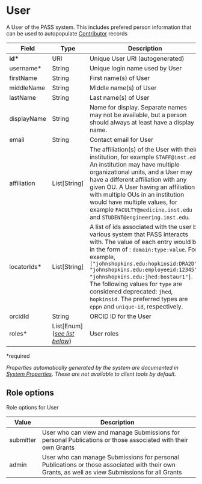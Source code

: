 # User

A User of the PASS system. This includes prefered person information that can be used to autopopulate [Contributor](Contributor.md) records

| Field  		| Type  		| Description |
| ------------- | ------------- | ------------- |
| __id*__ | URI | Unique User URI (autogenerated) |
| username* | String | Unique login name used by User |
| firstName | String | First name(s) of User |
| middleName | String | Middle name(s) of User |
| lastName | String | Last name(s) of User |
| displayName | String | Name for display. Separate names may not be available, but a person should always at least have a display name. |
| email | String | Contact email for User |
| affiliation | List[String] | The affiliation(s) of the User with their institution, for example `STAFF@inst.edu`.  An institution may have multiple organizational units, and a User may have a different affiliation with any given OU.  A User having an affiliation with multiple OUs in an institution would have multiple values, for example `FACULTY@medicine.inst.edu` and `STUDENT@engineering.inst.edu`. |
| locatorIds* |  List[String] | A list of ids associated with the user by various system that PASS interacts with. The value of each entry would be in the form of : `domain:type:value`. For example, `["johnshopkins.edu:hopkinsid:DRA2D", "johnshopkins.edu:employeeid:12345", "johnshopkins.edu:jhed:bostaur1"]`.  The following values for `type` are considered deprecated: `jhed`, `hopkinsid`.  The preferred types are `eppn` and `unique-id`, respectively. |
| orcidId | String | ORCID ID for the User |
| roles* | List[Enum] ([_see list below_](#role-options)) | User roles |

*required 

*Properties automatically generated by the system are documented in [System Properties](SystemProperties.md). These are not available to client tools by default.*

## Role options

Role options for User

| Value  		| Description |
| ------------- | ------------- |
| submitter | User who can view and manage Submissions for personal Publications or those associated with their own Grants |
| admin |  User who can manage Submissions for personal Publications or those associated with their own Grants, as well as view Submissions for all Grants |
